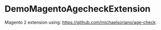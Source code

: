 # DemoMagentoAgecheckExtension

Magento 2 extension using:
https://github.com/michaelsoriano/age-check
